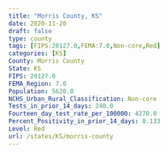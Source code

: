 ```yaml
---
title: "Morris County, KS"
date: 2020-11-20
draft: false
type: county
tags: [FIPS:20127.0,FEMA:7.0,Non-core,Red]
categories: [KS]
County: Morris County
State: KS
FIPS: 20127.0
FEMA_Region: 7.0
Population: 5620.0
NCHS_Urban_Rural_Classification: Non-core
Tests_in_prior_14_days: 240.0
Fourteen_day_test_rate_per_100000: 4270.0
Percent_Positivity_in_prior_14_days: 0.133
Level: Red
url: /states/KS/morris-county
---
```



